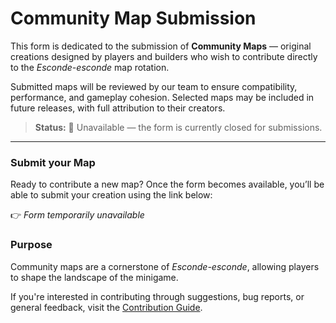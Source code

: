# Community Map Submission

This form is dedicated to the submission of **Community Maps** — original creations designed by players and builders who wish to contribute directly to the *Esconde-esconde* map rotation.

Submitted maps will be reviewed by our team to ensure compatibility, performance, and gameplay cohesion. Selected maps may be included in future releases, with full attribution to their creators.

> **Status:** 🚫 Unavailable — the form is currently closed for submissions.  

---

### Submit your Map

Ready to contribute a new map? Once the form becomes available, you’ll be able to submit your creation using the link below:

👉 *Form temporarily unavailable*

### Purpose

Community maps are a cornerstone of *Esconde-esconde*, allowing players to shape the landscape of the minigame.

If you're interested in contributing through suggestions, bug reports, or general feedback, visit the [Contribution Guide](/contrib/contributing.md).
